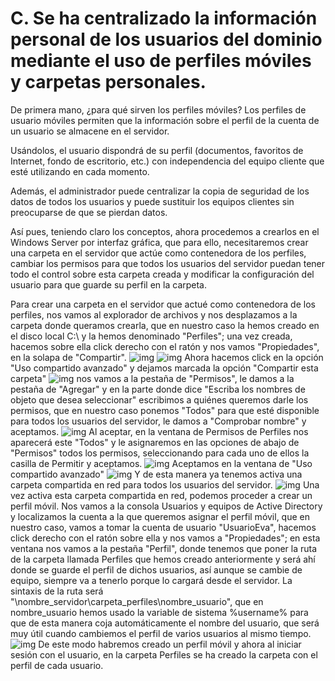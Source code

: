 # C. Se ha centralizado la información personal de los usuarios del dominio mediante el uso de perfiles móviles y carpetas personales.
De primera mano, ¿para qué sirven los perfiles móviles? Los perfiles de usuario móviles permiten que la información sobre el perfil de la cuenta de un usuario se almacene en el servidor.

Usándolos, el usuario dispondrá de su perfil (documentos, favoritos de Internet, fondo de escritorio, etc.) con independencia del equipo cliente que esté utilizando en cada momento.

Además, el administrador puede centralizar la copia de seguridad de los datos de todos los usuarios y puede sustituir los equipos clientes sin preocuparse de que se pierdan datos.

Así pues, teniendo claro los conceptos, ahora procedemos a crearlos en el Windows Server por interfaz gráfica, que para ello, necesitaremos crear una carpeta en el servidor que actúe como contenedora de los perfiles, cambiar los permisos para que todos los usuarios del servidor puedan tener todo el control sobre esta carpeta creada y modificar la configuración del usuario para que guarde su perfil en la carpeta. 

Para crear una carpeta en el servidor que actué como contenedora de los perfiles, nos vamos al explorador de archivos y nos desplazamos a la carpeta donde queramos crearla, que en nuestro caso la hemos creado en el disco local C:\ y la hemos denominado "Perfiles"; una vez creada, hacemos sobre ella click derecho con el ratón y nos vamos "Propiedades", en la solapa de "Compartir".
![img](https://github.com/roareva/ISO-Administracion_de_dominios/blob/master/img/c/0.jpg)
![img](https://github.com/roareva/ISO-Administracion_de_dominios/blob/master/img/c/1.jpg)
Ahora hacemos click en la opción "Uso compartido avanzado" y dejamos marcada la opción "Compartir esta carpeta"
![img](https://github.com/roareva/ISO-Administracion_de_dominios/blob/master/img/c/2.jpg)
nos vamos a la pestaña de "Permisos", le damos a la pestaña de "Agregar" y en la parte donde dice "Escriba los nombres de objeto que desea seleccionar" escribimos a quiénes queremos darle los permisos, que en nuestro caso ponemos "Todos" para que esté disponible para todos los usuarios del servidor, le damos a "Comprobar nombre" y aceptamos.
![img](https://github.com/roareva/ISO-Administracion_de_dominios/blob/master/img/c/3.jpg)
Al aceptar, en la ventana de Permisos de Perfiles nos aparecerá este "Todos" y le asignaremos en las opciones de abajo de "Permisos" todos los permisos, seleccionando para cada uno de ellos la casilla de Permitir y aceptamos.
![img](https://github.com/roareva/ISO-Administracion_de_dominios/blob/master/img/c/4.jpg)
Aceptamos en la ventana de "Uso compartido avanzado"
![img](https://github.com/roareva/ISO-Administracion_de_dominios/blob/master/img/c/5.jpg)
Y de esta manera ya tenemos activa una carpeta compartida en red para todos los usuarios del servidor.
![img](https://github.com/roareva/ISO-Administracion_de_dominios/blob/master/img/c/6.jpg)
Una vez activa esta carpeta compartida en red, podemos proceder a crear un perfil móvil. Nos vamos a la consola Usuarios y equipos de Active Directory y localizamos la cuenta a la que queremos asignar el perfil móvil, que en nuestro caso, vamos a tomar la cuenta de usuario "UsuarioEva", hacemos click derecho con el ratón sobre ella y nos vamos a "Propiedades"; en esta ventana nos vamos a la pestaña "Perfil", donde tenemos que poner la ruta de la carpeta llamada Perfiles que hemos creado anteriormente y será ahí donde se guarde el perfil de dichos usuarios, así aunque se cambie de equipo, siempre va a tenerlo porque lo cargará desde el servidor. La sintaxis de la ruta será "\\nombre_servidor\carpeta_perfiles\nombre_usuario", que en nombre_usuario hemos usado la variable de sistema %username% para que de esta manera coja automáticamente el nombre del usuario, que será muy útil cuando cambiemos el perfil de varios usuarios al mismo tiempo.
![img](https://github.com/roareva/ISO-Administracion_de_dominios/blob/master/img/c/7.jpg)
De este modo habremos creado un perfil móvil y ahora al iniciar sesión con el usuario, en la carpeta Perfiles se ha creado la carpeta con el perfil de cada usuario.
